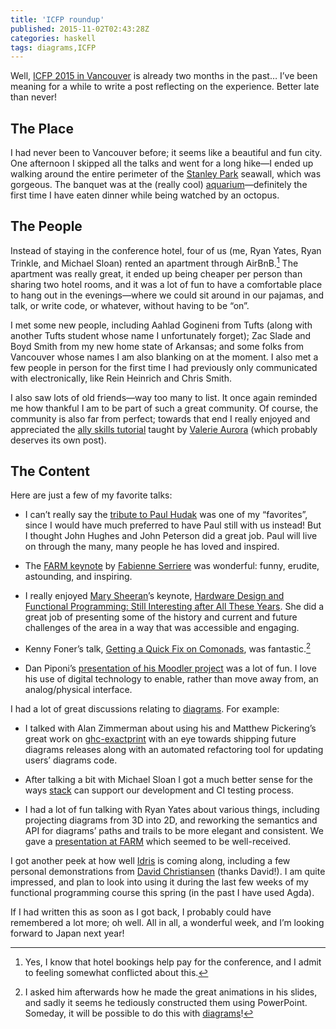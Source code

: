 ```yaml
---
title: 'ICFP roundup'
published: 2015-11-02T02:43:28Z
categories: haskell
tags: diagrams,ICFP
---
```


<p>Well, <a href="http://icfpconference.org/icfp2015/">ICFP 2015 in Vancouver</a> is already two months in the past… I’ve been meaning for a while to write a post reflecting on the experience. Better late than never!</p>
<h2 id="the-place">The Place</h2>
<p>I had never been to Vancouver before; it seems like a beautiful and fun city. One afternoon I skipped all the talks and went for a long hike—I ended up walking around the entire perimeter of the <a href="http://vancouver.ca/parks-recreation-culture/stanley-park.aspx">Stanley Park</a> seawall, which was gorgeous. The banquet was at the (really cool) <a href="http://www.vanaqua.org/">aquarium</a>—definitely the first time I have eaten dinner while being watched by an octopus.</p>
<h2 id="the-people">The People</h2>
<p>Instead of staying in the conference hotel, four of us (me, Ryan Yates, Ryan Trinkle, and Michael Sloan) rented an apartment through AirBnB.<a href="#fn1" class="footnoteRef" id="fnref1"><sup>1</sup></a> The apartment was really great, it ended up being cheaper per person than sharing two hotel rooms, and it was a lot of fun to have a comfortable place to hang out in the evenings—where we could sit around in our pajamas, and talk, or write code, or whatever, without having to be “on”.</p>
<p>I met some new people, including Aahlad Gogineni from Tufts (along with another Tufts student whose name I unfortunately forget); Zac Slade and Boyd Smith from my new home state of Arkansas; and some folks from Vancouver whose names I am also blanking on at the moment. I also met a few people in person for the first time I had previously only communicated with electronically, like Rein Heinrich and Chris Smith.</p>
<p>I also saw lots of old friends—way too many to list. It once again reminded me how thankful I am to be part of such a great community. Of course, the community is also far from perfect; towards that end I really enjoyed and appreciated the <a href="http://geekfeminism.wikia.com/wiki/Allies_training">ally skills tutorial</a> taught by <a href="http://valerieaurora.org/">Valerie Aurora</a> (which probably deserves its own post).</p>
<h2 id="the-content">The Content</h2>
<p>Here are just a few of my favorite talks:</p>
<ul>
<li><p>I can’t really say the <a href="https://www.youtube.com/watch?v=Hivzs-LUmU0&amp;index=30&amp;list=PLnqUlCo055hWNtUo1Haoq347VhCqIjs7u">tribute to Paul Hudak</a> was one of my “favorites”, since I would have much preferred to have Paul still with us instead! But I thought John Hughes and John Peterson did a great job. Paul will live on through the many, many people he has loved and inspired.</p></li>
<li><p>The <a href="https://www.youtube.com/watch?v=kZPGqd2OnQA&amp;index=1&amp;list=PLnqUlCo055hWmIvlbzE2zTghLlaeyHnfE">FARM keynote</a> by <a href="http://fabienne.us/">Fabienne Serriere</a> was wonderful: funny, erudite, astounding, and inspiring.</p></li>
<li><p>I really enjoyed <a href="http://www.cse.chalmers.se/~ms/">Mary Sheeran</a>’s keynote, <a href="https://www.youtube.com/watch?v=gz8JpdAwtuo&amp;index=16&amp;list=PLnqUlCo055hWNtUo1Haoq347VhCqIjs7u">Hardware Design and Functional Programming: Still Interesting after All These Years</a>. She did a great job of presenting some of the history and current and future challenges of the area in a way that was accessible and engaging.</p></li>
<li><p>Kenny Foner’s talk, <a href="https://www.youtube.com/watch?v=kpIXiHzH-OY">Getting a Quick Fix on Comonads</a>, was fantastic.<a href="#fn2" class="footnoteRef" id="fnref2"><sup>2</sup></a></p></li>
<li><p>Dan Piponi’s <a href="https://www.youtube.com/watch?v=E3TwfIq-SGg&amp;index=7&amp;list=PLnqUlCo055hWmIvlbzE2zTghLlaeyHnfE">presentation of his Moodler project</a> was a lot of fun. I love his use of digital technology to enable, rather than move away from, an analog/physical interface.</p></li>
</ul>
<p>I had a lot of great discussions relating to <a href="http://projects.haskell.org/diagrams/">diagrams</a>. For example:</p>
<ul>
<li><p>I talked with Alan Zimmerman about using his and Matthew Pickering’s great work on <a href="https://hackage.haskell.org/package/ghc-exactprint">ghc-exactprint</a> with an eye towards shipping future diagrams releases along with an automated refactoring tool for updating users’ diagrams code.</p></li>
<li><p>After talking a bit with Michael Sloan I got a much better sense for the ways <a href="https://github.com/commercialhaskell/stack">stack</a> can support our development and CI testing process.</p></li>
<li><p>I had a lot of fun talking with Ryan Yates about various things, including projecting diagrams from 3D into 2D, and reworking the semantics and API for diagrams’ paths and trails to be more elegant and consistent. We gave a <a href="https://www.youtube.com/watch?v=oAz8AEf7WDA&amp;index=4&amp;list=PLnqUlCo055hWmIvlbzE2zTghLlaeyHnfE">presentation at FARM</a> which seemed to be well-received.</p></li>
</ul>
<p>I got another peek at how well <a href="http://www.idris-lang.org/">Idris</a> is coming along, including a few personal demonstrations from <a href="https://www.itu.dk/people/drc/">David Christiansen</a> (thanks David!). I am quite impressed, and plan to look into using it during the last few weeks of my functional programming course this spring (in the past I have used Agda).</p>
<p>If I had written this as soon as I got back, I probably could have remembered a lot more; oh well. All in all, a wonderful week, and I’m looking forward to Japan next year!</p>
<div class="references">

</div>
<div class="footnotes">
<hr />
<ol>
<li id="fn1"><p>Yes, I know that hotel bookings help pay for the conference, and I admit to feeling somewhat conflicted about this.<a href="#fnref1">↩</a></p></li>
<li id="fn2"><p>I asked him afterwards how he made the great animations in his slides, and sadly it seems he tediously constructed them using PowerPoint. Someday, it will be possible to do this with <a href="http://projects.haskell.org/diagrams/">diagrams</a>!<a href="#fnref2">↩</a></p></li>
</ol>
</div>

